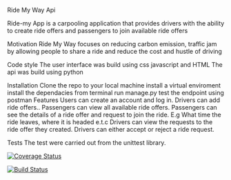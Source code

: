 Ride My Way Api

Ride-my App is a carpooling application that provides drivers with the ability to create ride offers 
and passengers to join available ride offers

Motivation
Ride My Way focuses on reducing carbon emission, traffic jam by allowing people to share a ride and reduce the cost and hustle of driving

Code style
The user interface was build using css javascript and HTML
The api was build using python

Installation
Clone the repo to your local machine
install a virtual enviroment
install the dependacies
from terminal run manage.py
test the endpoint using postman
Features
Users can create an account and log in. 
Drivers can add ride offers.. 
Passengers can view all available ride offers. 
Passengers can see the details of a ride offer and request to join the ride. E.g What time 
the ride leaves, where it is headed e.t.c 
Drivers can view the requests to the ride offer they created. 
Drivers can either accept or reject a ride request. 

Tests
The test were carried out from the unittest library.

[![Coverage Status](https://coveralls.io/repos/github/SelaDanti/rideMyWay-api/badge.svg?branch=master)](https://coveralls.io/github/SelaDanti/rideMyWay-api?branch=master)

[![Build Status](https://travis-ci.org/SelaDanti/rideMyWay-api.svg?branch=api-v2-ride-158598508)](https://travis-ci.org/SelaDanti/rideMyWay-api)
